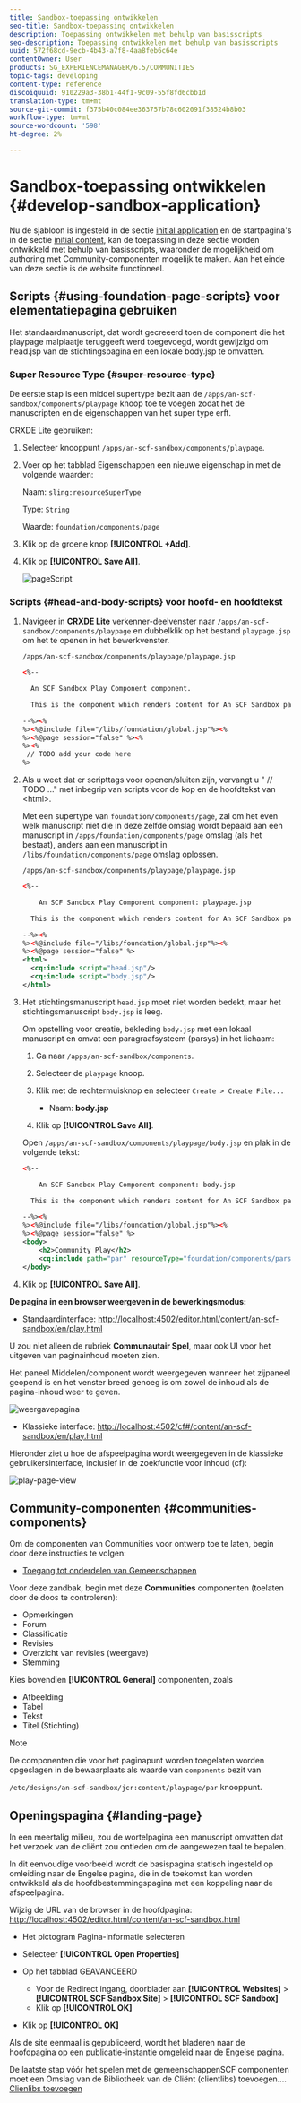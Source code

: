 ```yaml
---
title: Sandbox-toepassing ontwikkelen
seo-title: Sandbox-toepassing ontwikkelen
description: Toepassing ontwikkelen met behulp van basisscripts
seo-description: Toepassing ontwikkelen met behulp van basisscripts
uuid: 572f68cd-9ecb-4b43-a7f8-4aa8feb6c64e
contentOwner: User
products: SG_EXPERIENCEMANAGER/6.5/COMMUNITIES
topic-tags: developing
content-type: reference
discoiquuid: 910229a3-38b1-44f1-9c09-55f8fd6cbb1d
translation-type: tm+mt
source-git-commit: f375b40c084ee363757b78c602091f38524b8b03
workflow-type: tm+mt
source-wordcount: '598'
ht-degree: 2%

---
```



# Sandbox-toepassing ontwikkelen {#develop-sandbox-application}

Nu de sjabloon is ingesteld in de sectie [initial application](initial-app.md) en de startpagina&#39;s in de sectie [initial content](initial-content.md), kan de toepassing in deze sectie worden ontwikkeld met behulp van basisscripts, waaronder de mogelijkheid om authoring met Community-componenten mogelijk te maken. Aan het einde van deze sectie is de website functioneel.

## Scripts {#using-foundation-page-scripts} voor elementatiepagina gebruiken

Het standaardmanuscript, dat wordt gecreeerd toen de component die het playpage malplaatje teruggeeft werd toegevoegd, wordt gewijzigd om head.jsp van de stichtingspagina en een lokale body.jsp te omvatten.

### Super Resource Type {#super-resource-type}

De eerste stap is een middel supertype bezit aan de `/apps/an-scf-sandbox/components/playpage` knoop toe te voegen zodat het de manuscripten en de eigenschappen van het super type erft.

CRXDE Lite gebruiken:

1. Selecteer knooppunt `/apps/an-scf-sandbox/components/playpage`.
1. Voer op het tabblad Eigenschappen een nieuwe eigenschap in met de volgende waarden:

   Naam: `sling:resourceSuperType`

   Type: `String`

   Waarde: `foundation/components/page`

1. Klik op de groene knop **[!UICONTROL +Add]**.
1. Klik op **[!UICONTROL Save All]**.

   ![pageScript](assets/page-script.png)

### Scripts {#head-and-body-scripts} voor hoofd- en hoofdtekst

1. Navigeer in **CRXDE Lite** verkenner-deelvenster naar `/apps/an-scf-sandbox/components/playpage` en dubbelklik op het bestand `playpage.jsp` om het te openen in het bewerkvenster.

   `/apps/an-scf-sandbox/components/playpage/playpage.jsp`

   ```xml
   <%--
   
     An SCF Sandbox Play Component component.
   
     This is the component which renders content for An SCF Sandbox page.
   
   --%><%
   %><%@include file="/libs/foundation/global.jsp"%><%
   %><%@page session="false" %><%
   %><%
    // TODO add your code here
   %>
   ```

1. Als u weet dat er scripttags voor openen/sluiten zijn, vervangt u &quot; // TODO ...&quot; met inbegrip van scripts voor de kop en de hoofdtekst van &lt;html>.

   Met een supertype van `foundation/components/page`, zal om het even welk manuscript niet die in deze zelfde omslag wordt bepaald aan een manuscript in `/apps/foundation/components/page` omslag (als het bestaat), anders aan een manuscript in `/libs/foundation/components/page` omslag oplossen.

   `/apps/an-scf-sandbox/components/playpage/playpage.jsp`

   ```xml
   <%--
   
       An SCF Sandbox Play Component component: playpage.jsp
   
     This is the component which renders content for An SCF Sandbox page.
   
   --%><%
   %><%@include file="/libs/foundation/global.jsp"%><%
   %><%@page session="false" %>
   <html>
     <cq:include script="head.jsp"/>
     <cq:include script="body.jsp"/>
   </html>
   ```

1. Het stichtingsmanuscript `head.jsp` moet niet worden bedekt, maar het stichtingsmanuscript `body.jsp` is leeg.

   Om opstelling voor creatie, bekleding `body.jsp` met een lokaal manuscript en omvat een paragraafsysteem (parsys) in het lichaam:

   1. Ga naar `/apps/an-scf-sandbox/components`.
   1. Selecteer de `playpage` knoop.
   1. Klik met de rechtermuisknop en selecteer `Create > Create File...`

      * Naam: **body.jsp**
   1. Klik op **[!UICONTROL Save All]**.

   Open `/apps/an-scf-sandbox/components/playpage/body.jsp` en plak in de volgende tekst:

   ```xml
   <%--
   
       An SCF Sandbox Play Component component: body.jsp
   
     This is the component which renders content for An SCF Sandbox page.
   
   --%><%
   %><%@include file="/libs/foundation/global.jsp"%><%
   %><%@page session="false" %>
   <body>
       <h2>Community Play</h2>
       <cq:include path="par" resourceType="foundation/components/parsys" />
   </body>
   ```

1. Klik op **[!UICONTROL Save All]**.

**De pagina in een browser weergeven in de bewerkingsmodus:**

* Standaardinterface: [http://localhost:4502/editor.html/content/an-scf-sandbox/en/play.html](http://localhost:4502/editor.html/content/an-scf-sandbox/en/play.md)

U zou niet alleen de rubriek **Communautair Spel**, maar ook UI voor het uitgeven van paginainhoud moeten zien.

Het paneel Middelen/component wordt weergegeven wanneer het zijpaneel geopend is en het venster breed genoeg is om zowel de inhoud als de pagina-inhoud weer te geven.

![weergavepagina](assets/view-page.png)

* Klassieke interface: [http://localhost:4502/cf#/content/an-scf-sandbox/en/play.html](http://localhost:4502/cf#/content/an-scf-sandbox/en/play.html)

Hieronder ziet u hoe de afspeelpagina wordt weergegeven in de klassieke gebruikersinterface, inclusief in de zoekfunctie voor inhoud (cf):

![play-page-view](assets/play-page-view.png)

## Community-componenten {#communities-components}

Om de componenten van Communities voor ontwerp toe te laten, begin door deze instructies te volgen:

* [Toegang tot onderdelen van Gemeenschappen](basics.md#accessing-communities-components)

Voor deze zandbak, begin met deze **Communities** componenten (toelaten door de doos te controleren):

* Opmerkingen
* Forum
* Classificatie
* Revisies
* Overzicht van revisies (weergave)
* Stemming

Kies bovendien **[!UICONTROL General]** componenten, zoals

* Afbeelding
* Tabel
* Tekst
* Titel (Stichting)

>[!NOTE]
>
>De componenten die voor het paginapunt worden toegelaten worden opgeslagen in de bewaarplaats als waarde van `components` bezit van
>
>`/etc/designs/an-scf-sandbox/jcr:content/playpage/par` knooppunt.

## Openingspagina {#landing-page}

In een meertalig milieu, zou de wortelpagina een manuscript omvatten dat het verzoek van de cliënt zou ontleden om de aangewezen taal te bepalen.

In dit eenvoudige voorbeeld wordt de basispagina statisch ingesteld op omleiding naar de Engelse pagina, die in de toekomst kan worden ontwikkeld als de hoofdbestemmingspagina met een koppeling naar de afspeelpagina.

Wijzig de URL van de browser in de hoofdpagina: [http://localhost:4502/editor.html/content/an-scf-sandbox.html](https://locahost:4502/editor.html/content/an-scf-sandbox.html)

* Het pictogram Pagina-informatie selecteren
* Selecteer **[!UICONTROL Open Properties]**
* Op het tabblad GEAVANCEERD

   * Voor de Redirect ingang, doorblader aan **[!UICONTROL Websites]** > **[!UICONTROL SCF Sandbox Site]** > **[!UICONTROL SCF Sandbox]**
   * Klik op **[!UICONTROL OK]**

* Klik op **[!UICONTROL OK]**

Als de site eenmaal is gepubliceerd, wordt het bladeren naar de hoofdpagina op een publicatie-instantie omgeleid naar de Engelse pagina.

De laatste stap vóór het spelen met de gemeenschappenSCF componenten moet een Omslag van de Bibliotheek van de Cliënt (clientlibs) toevoegen.... [Clienlibs toevoegen](add-clientlibs.md)